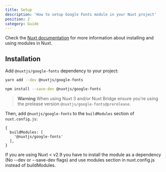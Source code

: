 ```yaml
---
title: Setup
description: 'How to setup Google Fonts module in your Nuxt project'
position: 2
category: Guide
---
```


Check the [Nuxt documentation](https://nuxtjs.org/docs/2.x/configuration-glossary/configuration-modules) for more information about installing and using modules in Nuxt.

## Installation

Add `@nuxtjs/google-fonts` dependency to your project:

<code-group>
  <code-block label="Yarn" active>

  ```bash
  yarn add --dev @nuxtjs/google-fonts
  ```

  </code-block>
  <code-block label="NPM">

  ```bash
  npm install --save-dev @nuxtjs/google-fonts
  ```

  </code-block>
</code-group>

>**Warning**
When using Nuxt 3 and/or Nuxt Bridge ensure you're using the prelease version `@nuxtjs/google-fonts@prerelease`.

Then, add `@nuxtjs/google-fonts` to the `buildModules` section of `nuxt.config.js`:

```js[nuxt.config.js]
{
  buildModules: [
    '@nuxtjs/google-fonts'
  ],
}
```

<alert type="warning">

If you are using Nuxt < v2.9 you have to install the module as a dependency (No --dev or --save-dev flags) and use modules section in nuxt.config.js instead of buildModules.

</alert>

